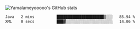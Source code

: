 ![Yamalameyooooo's GitHub stats](https://github-readme-stats.vercel.app/api?username=yamalameyooooo&theme=transparent&show_icons=true\&show=reviews,discussions_started,discussions_answered,prs_merged,prs_merged_percentage)

<!--START_SECTION:waka-->

```txt
Java   2 mins          █████████████████████▒░░░   85.94 %
XML    0 secs          ███▓░░░░░░░░░░░░░░░░░░░░░   14.06 %
```

<!--END_SECTION:waka-->
